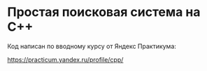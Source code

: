 # Простая поисковая система на C++

Код написан по вводному курсу от Яндекс Практикума:

https://practicum.yandex.ru/profile/cpp/
